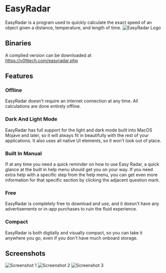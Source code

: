 # EasyRadar
EasyRadar is a program used to quickly calculate the exact speed of an object given a distance, temperature, and length of time.
![EasyRadar Logo](https://v0lttech.com/assets/img/easyradarlogo.png)

## Binaries
A complied version can be downloaded at https://v0lttech.com/easyradar.php

## Features
### Offline
EasyRadar doesn't require an internet connection at any time. All calculations are done entirely offline.

### Dark And Light Mode
EasyRadar has full support for the light and dark mode built into MacOS Mojave and later, so it will always fit in beautifully with the rest of your applications. It also uses all native UI elements, so it won't look out of place.

### Built In Manual
If at any time you need a quick reminder on how to use Easy Radar, a quick glance at the built in help menu should get you on your way. If you need extra help with a specific step from the help menu, you can get even more information for that specific section by clicking the adjacent question mark.

### Free
EasyRadar is completely free to download and use, and it doesn't have any advertisements or in-app purchases to ruin the fluid experience.

### Compact
EasyRadar is both digitally and visually compact, so you can take it anywhere you go, even if you don't have much onboard storage.

## Screenshots
![Screenshot 1](https://v0lttech.com/files/images/easyradar/1.png)
![Screenshot 2](https://v0lttech.com/files/images/easyradar/2.png)
![Screenshot 3](https://v0lttech.com/files/images/easyradar/3.png)
